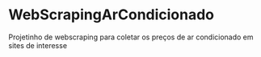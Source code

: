 # WebScrapingArCondicionado
Projetinho de webscraping para coletar os preços de ar condicionado em sites de interesse
